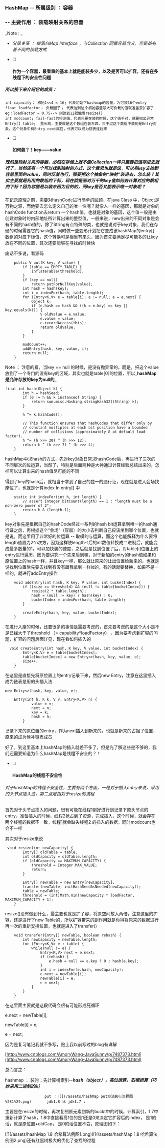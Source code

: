 ### HashMap -- 所属级别 ： 容器

### -- 主要作用  ： 装载映射关系的容器

_Note : _

* _父级关系 ： 继承自Map Interface ，与Collection  同属容器含义，但是却有着不同的装载方式_

* [ ] #### 作为一个容器，最看重的基本上就是能装多少，以及是否可以扩容，还有在多线程下的安全性问题

##### 所以接下来介绍它的成员：

```
int capacity； 初始1<<4 = 16; 代表初始下hashmap的容量，为可装16个entry
float loadfactor； 负载因子； 代表达到这个初始容量最大可负载的值就准备要扩容了 eg：loadFactor = 0.75--> 则达到12就触发resize()
int modcount; fail-fast的检测值，代表只要在装的时候，这个值不对，就要抛出异常
Entry[] table;  重头戏，主要就是这个数组在装东西，只不过这个数组中装的是Entry对象，这个对象中有Entry next属性，代表可以成为链表连起来
```

* [ ] #### 如何装？！key——value

##### 既然是映射关系的容器，必然在存储上就不像Collection一样只需要把值存进去就行了，当然还有一个可以找到映射的方式，这个意思也就是说，可以有key去找到容器里面的value，同时反着也行，那要把这个抽象的“映射”装进去，怎么装？其实主要就是利用的数组的下标，现在就是面对万千的key值如何去计算对应的数组的下标？因为容器是以装东西为目的的，而key是否又能表示唯一对象呢？

在记录原理之前，需要对hashCode进行简单的回顾，在java Class 中，Object是万物之源，而他要去怎么定义自己的唯一性呢？就像人一样的基因，那就是对象的hashCode function去return 一个hash值，也就是对象的基因，这个值一般是由创建对象时的内部地址所计算出来的整型值，一般来说，new出来的不同对象是会有不同的hash值的，除了String有点特殊的类，也就是说对于key对象，我们在存储的时候需要它的hash值，同时做一些变形计划把它变成该hashMap的entry\[\] 数组的对应下标值，这个转换可是相当有来头，因为首先要满足尽可能多的让key放在不同的位置，其次还要能够在寻找的时候快

废话不多说，看源码

```
    public V put(K key, V value) {
        if (table == EMPTY_TABLE) {
            inflateTable(threshold);
        }
        if (key == null)
            return putForNullKey(value);
        int hash = hash(key);
        int i = indexFor(hash, table.length);
        for (Entry<K,V> e = table[i]; e != null; e = e.next) {
            Object k;
            if (e.hash == hash && ((k = e.key) == key || key.equals(k))) {
                V oldValue = e.value;
                e.value = value;
                e.recordAccess(this);
                return oldValue;
            }
        }

        modCount++;
        addEntry(hash, key, value, i);
        return null;
    }
```

Note ： 注意的看，当key == null 的时候，是没有抛异常的，而是，把这个value放到了一个专门的没有key的区域，其实也就是table\[0\]的位置，所以_**hashMap是允许存放的key为null的**_

```
final int hash(Object k) {
        int h = hashSeed;
        if (0 != h && k instanceof String) {
            return sun.misc.Hashing.stringHash32((String) k);
        }

        h ^= k.hashCode();

        // This function ensures that hashCodes that differ only by
        // constant multiples at each bit position have a bounded
        // number of collisions (approximately 8 at default load factor).
        h ^= (h >>> 20) ^ (h >>> 12);
        return h ^ (h >>> 7) ^ (h >>> 4);
    }
```

hashMap中求hash的方式，先对key对象日常求hashCode后，再进行了三次的不同层次的位运算，当然了，特别是后面两种是大神通过计算经验总结出来的，怎样可以让算出来的hash值尽可能的不同

得到了key的hash后，就相当于拿到了自己的独一的通行证，现在就是进入会场找座位了，也就是计算index In entry\[\] 中

```
    static int indexFor(int h, int length) {
        // assert Integer.bitCount(length) == 1 : "length must be a non-zero power of 2";
        return h & (length-1);
    }
```

key对象先是根据自己的hashCode经过一系列的hash bit运算拿到唯一的hash通行证之后，再根据这个“会场”（容器）的大小去判断自己应该坐到哪个位置，也就是说，而这里用了非常好的位运算 -- 取模的与运算，而这个也能解释为什么要将length值置为2^n次方，因为这样使length-1后的int数值转换成二进制后，就能变成最多数量的1，可以加快装的速度，之后就是找到位置了后，对table\[i\]位置上的entry进行遍历，因为要讲究一个先来后到嘛，对于新加的entry的hash值如果和原位置上的hash一样，并且key一样，那么就让原来的让出位置给新来的，也就是说找到位置后先要去找到有没有跟我拿到一样id的，有的话就要替换，如果不是一样的，就进行addEntry操作

```
    void addEntry(int hash, K key, V value, int bucketIndex) {
        if ((size >= threshold) && (null != table[bucketIndex])) {
            resize(2 * table.length);
            hash = (null != key) ? hash(key) : 0;
            bucketIndex = indexFor(hash, table.length);
        }

        createEntry(hash, key, value, bucketIndex);
    }
```

在进行入座的时候，还要很多的事情是需要考虑的，首先要考虑的是这个大小是不是已经大于了threshold （= capability\*loadFactory） ，因为要考虑到扩容的问题，扩容的问题后面详见，现在看如何插入的

```
  void createEntry(int hash, K key, V value, int bucketIndex) {
        Entry<K,V> e = table[bucketIndex];
        table[bucketIndex] = new Entry<>(hash, key, value, e);
        size++;
    }
```

在这里是直接先将原位置上的entry记录下来，然后new Entry，注意在这里插入成为链表是用的头插入法

```
new Entry<>(hash, key, value, e);
```

```
    Entry(int h, K k, V v, Entry<K,V> n) {
            value = v;
            next = n;
            key = k;
            hash = h;
        }
```

记录下来的原位置的entry，作为next插入到新来的，也就是新来的占据了位置，原来的成为候补链表成员

好了，到这里基本上hashMap的插入就差不多了，但是光了解这些是不够的，我们还需要知道为什么hashMap是线程不安全的？！

* [ ] #### HashMap的线程不安全性

###### 对于hashMap的线程不安全性，主要有两个方面，一是对于插入entry来说，采用的头节点插入法，第二点是相对于resize的流程

首先对于头节点插入的问题，很有可能在线程1刚好进行到记录下原头节点的entry，准备插入的时候，线程2抢占到了资源，完成插入，这个时候，就会存在两个线程的数据不一致，线程1就会缺失线程2 的插入的数据，同时modcount也会不一样

其次对于resize来说

```
 void resize(int newCapacity) {
        Entry[] oldTable = table;
        int oldCapacity = oldTable.length;
        if (oldCapacity == MAXIMUM_CAPACITY) {
            threshold = Integer.MAX_VALUE;
            return;
        }

        Entry[] newTable = new Entry[newCapacity];
        transfer(newTable, initHashSeedAsNeeded(newCapacity));
        table = newTable;
        threshold = (int)Math.min(newCapacity * loadFactor, MAXIMUM_CAPACITY + 1);
    }
```

resize\(\)没有做到什么，最主要也就是扩了容，将原空间放大两倍，注意这里的扩容，还是进行了new Table的，所以扩容带来的副作用就是你得将原来的数据进行再一次的重新安排位置，也就是进入了transfer\(\)

```
    void transfer(Entry[] newTable, boolean rehash) {
        int newCapacity = newTable.length;
        for (Entry<K,V> e : table) {
            while(null != e) {
                Entry<K,V> next = e.next;
                if (rehash) {
                    e.hash = null == e.key ? 0 : hash(e.key);
                }
                int i = indexFor(e.hash, newCapacity);
                e.next = newTable[i];
                newTable[i] = e;
                e = next;
            }
        }
    }
```

在这里面主要就是这段代码会很有可能形成死循环

e.next = newTable\[i\];

newTable\[i\] = e;

e = next;

因为是复习笔记我就不多写，贴上我以前写过的blog有详解

[http://www.cnblogs.com/AmoryWang-JavaSunny/p/7487373.html](http://www.cnblogs.com/AmoryWang-JavaSunny/p/7487373.html)



总而言之：

hashmap ： 装时：先计算桶索引--_**hash（object），高位运算，取模运算（巧妙采用二进制的&）**_

                      put ：![](/assets/hashMap put方法执行流程图 %281%29.png)       jdk1.8 比 jdk1.7 : 

主要是在resize的时候，再次复制原元素到新的buckt中的时候，计算索引，1.7中重新计算了hash，1.8中直接看高1位的是1还是0来决定它扩容后的index， 是1的话，就是原位置+oldCap， 是0的话位置不变，原理图如下：

![](/assets/hashMap 1.8 哈希算法例图1.png)![](/assets/hashMap 1.8 哈希算法例图2.png)还有红黑树极大的优化了查找的过程

